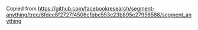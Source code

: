 Copied from https://github.com/facebookresearch/segment-anything/tree/6fdee8f2727f4506cfbbe553e23b895e27956588/segment_anything
